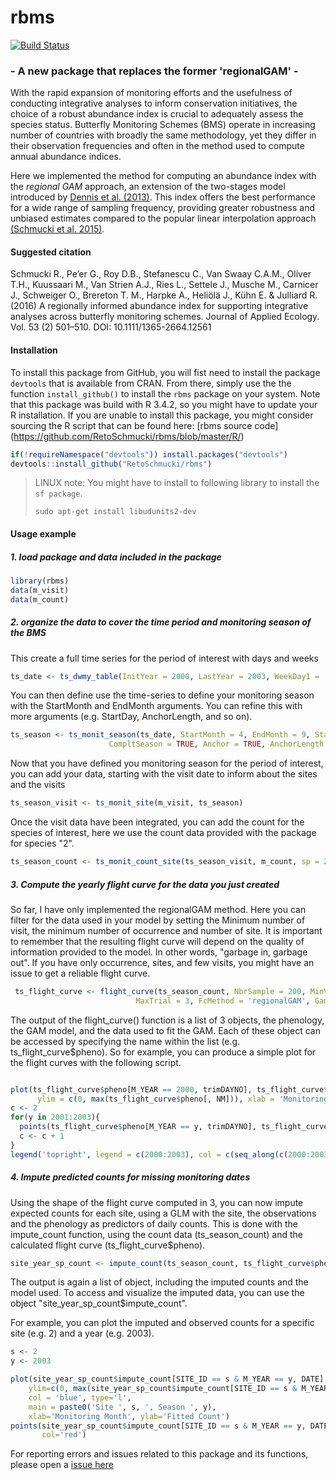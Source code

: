 # rbms

[![Build Status](https://travis-ci.org/RetoSchmucki/rbms.png?branch=master)](https://travis-ci.org/RetoSchmucki/rbms)


### - A new package that replaces the former 'regionalGAM' -

With the rapid expansion of monitoring efforts and the usefulness of conducting integrative analyses to inform conservation initiatives, the choice of a robust abundance index is crucial to adequately assess the species status. Butterfly Monitoring Schemes (BMS) operate in increasing number of countries with broadly the same methodology, yet they differ in their observation frequencies and often in the method used to compute annual abundance indices.

Here we implemented the method for computing an abundance index with the *regional GAM* approach, an extension of the two-stages model introduced by [Dennis et al. (2013)](http://onlinelibrary.wiley.com/doi/10.1111/2041-210X.12053/abstract). This index offers the best performance for a wide range of sampling frequency, providing greater robustness and unbiased estimates compared to the popular linear interpolation approach [(Schmucki et al. 2015)](http://onlinelibrary.wiley.com/doi/10.1111/1365-2664.12561/abstract).

#### Suggested citation

Schmucki R., Pe’er G., Roy D.B., Stefanescu C., Van Swaay C.A.M., Oliver T.H., Kuussaari M., Van Strien A.J., Ries L., Settele J., Musche M., Carnicer J., Schweiger O., Brereton T. M., Harpke A., Heliölä J., Kühn E. & Julliard R. (2016) A regionally informed abundance index for supporting integrative analyses across butterfly monitoring schemes. Journal of Applied Ecology. Vol. 53 (2) 501–510. DOI: 10.1111/1365-2664.12561


#### Installation

To install this package from GitHub, you will fist need to install the package `devtools` that is available from CRAN. From there, simply use the the function `install_github()` to install the `rbms` package on your system. Note that this package was build with R 3.4.2, so you might have to update your R installation. If you are unable to install this package, you might consider sourcing the R script that can be found here: [rbms source code] (https://github.com/RetoSchmucki/rbms/blob/master/R/)

```R
if(!requireNamespace("devtools")) install.packages("devtools")
devtools::install_github("RetoSchmucki/rbms")
```


> LINUX note:
> You might have to install to following library to install the `sf package`.
>```
>sudo apt-get install libudunits2-dev
>```

#### Usage example
##### 1. load package and data included in the package

```r
library(rbms)
data(m_visit)
data(m_count)
```

##### 2. organize the data to cover the time period and monitoring season of the BMS

This create a full time series for the period of interest with days and weeks

```r
ts_date <- ts_dwmy_table(InitYear = 2000, LastYear = 2003, WeekDay1 = 'monday')
```

You can then define use the time-series to define your monitoring season with the StartMonth and EndMonth arguments. You can refine this with more arguments (e.g. StartDay, AnchorLength, and so on).

```r
ts_season <- ts_monit_season(ts_date, StartMonth = 4, EndMonth = 9, StartDay = 1, EndDay = NULL,
                      CompltSeason = TRUE, Anchor = TRUE, AnchorLength = 7, AnchorLag = 7)
```

Now that you have defined you monitoring season for the period of interest, you can add your data, starting with the visit date to inform about the sites and the visits

```r
ts_season_visit <- ts_monit_site(m_visit, ts_season)
```

Once the visit data have been integrated, you can add the count for the species of interest, here we use the count data provided with the package for species "2".

```r
ts_season_count <- ts_monit_count_site(ts_season_visit, m_count, sp = 2)
```

##### 3. Compute the yearly flight curve for the data you just created

So far, I have only implemented the regionalGAM method. Here you can filter for the data used in your model by setting the Minimum number of visit, the minimum number of occurrence and number of site.
It is important to remember that the resulting flight curve will depend on the quality of information provided to the model. In other words, "garbage in, garbage out". If you have only occurrence, sites, and few visits, you might have an issue to get a reliable flight curve.

```r
 ts_flight_curve <- flight_curve(ts_season_count, NbrSample = 200, MinVisit = 5, MinOccur = 3, MinNbrSite = 1,
                            MaxTrial = 3, FcMethod = 'regionalGAM', GamFamily = 'nb', SpeedGam = FALSE, CompltSeason = TRUE)
```

The output of the flight_curve() function is a list of 3 objects, the phenology, the GAM model, and the data used to fit the GAM. Each of these object can be accessed by specifying the name within the list (e.g. ts_flight_curve$pheno).
So for example, you can produce a simple plot for the flight curves with the following script.

```r

plot(ts_flight_curve$pheno[M_YEAR == 2000, trimDAYNO], ts_flight_curve$pheno[M_YEAR == 2000, NM], type = 'l',
      ylim = c(0, max(ts_flight_curve$pheno[, NM])), xlab = 'Monitoring Year Day', ylab = 'Relative Abundance')
c <- 2
for(y in 2001:2003){
  points(ts_flight_curve$pheno[M_YEAR == y, trimDAYNO], ts_flight_curve$pheno[M_YEAR == y, NM], type = 'l', col = c)
  c <- c + 1
}
legend('topright', legend = c(2000:2003), col = c(seq_along(c(2000:2003))), lty = 1, bty = 'n')
```

##### 4. Impute predicted counts for missing monitoring dates

Using the shape of the flight curve computed in 3, you can now impute expected counts for each site, using a GLM with the site, the observations and the phenology as predictors of daily counts.
This is done with the impute_count function, using the count data (ts_season_count) and the calculated flight curve (ts_flight_curve$pheno).

```r
site_year_sp_count <- impute_count(ts_season_count, ts_flight_curve$pheno, SpeedGlm = FALSE, FamilyGlm = 'quasipoisson')
```

The output is again a list of object, including the imputed counts and the model used. To access and visualize the imputed data, you can
use the object "site_year_sp_count$impute_count".

For example, you can plot the imputed and observed counts for a specific site (e.g. 2) and a year (e.g. 2003).

```r
s <- 2
y <- 2003

plot(site_year_sp_count$impute_count[SITE_ID == s & M_YEAR == y, DATE], site_year_sp_count$impute_count[SITE_ID == s & M_YEAR == y, FITTED],
    ylim=c(0, max(site_year_sp_count$impute_count[SITE_ID == s & M_YEAR == y, COUNT_IMPUTED])),
    col = 'blue', type='l',
    main = paste0('Site ', s, ', Season ', y),
    xlab='Monitoring Month', ylab='Fitted Count')
points(site_year_sp_count$impute_count[SITE_ID == s & M_YEAR == y, DATE], site_year_sp_count$impute_count[SITE_ID == s & M_YEAR == y, COUNT],
       col='red')
```

For reporting errors and issues related to this package and its functions, please open a [issue here](https://github.com/RetoSchmucki/rbms/issues)
